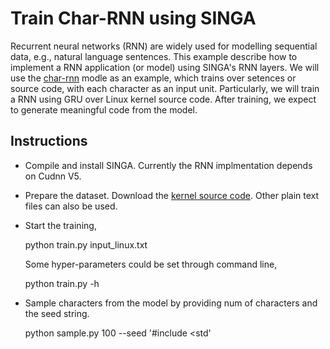 # Train Char-RNN using SINGA

Recurrent neural networks (RNN) are widely used for modelling sequential data,
e.g., natural language sentences. This example describe how to implement a RNN
application (or model) using SINGA's RNN layers.
We will use the [char-rnn](https://github.com/karpathy/char-rnn) modle as an
example, which trains over setences or
source code, with each character as an input unit. Particularly, we will train
a RNN using GRU over Linux kernel source code. After training, we expect to
generate meaningful code from the model.


## Instructions

* Compile and install SINGA. Currently the RNN implmentation depends on Cudnn V5.

* Prepare the dataset. Download the [kernel source code](http://cs.stanford.edu/people/karpathy/char-rnn/).
Other plain text files can also be used.

* Start the training,

    python train.py input_linux.txt

  Some hyper-parameters could be set through command line,

    python train.py -h


* Sample characters from the model by providing num of characters and the seed string.

    python sample.py 100 --seed '#include <std'
